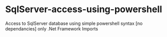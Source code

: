 # SqlServer-access-using-powershell
Access to SqlServer database using simple powershell syntax [no dependancies] only .Net Framework Imports
